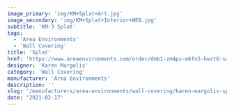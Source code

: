 ```yaml
---
image_primary: 'img/KM+Splat+Art.jpg'
image_secondary: 'img/KM+Splat+Interior+WEB.jpg'
subtitle: 'KM-3 Splat'
tags:
  - 'Area Environments'
  - 'Wall Covering'
title: 'Splat'
href: 'https://www.areaenvironments.com/order/dmb1-zm4px-m6fn5-hwzt6-safy2-75r33'
designer: 'Karen Margolis'
category: 'Wall Covering'
manufacturer: 'Area Environments'
description: ''
slug: '/manufacturers/area-environments/wall-covering/karen-margolis-splat'
date: '2021-02-17'
---
```

